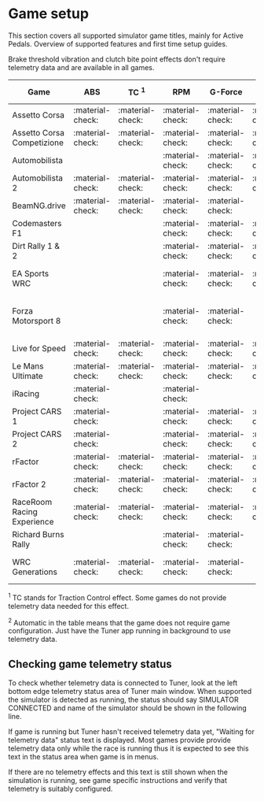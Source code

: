 # Game setup

This section covers all supported simulator game titles, mainly for Active Pedals. Overview of supported features and first time setup guides.

Brake threshold vibration and clutch bite point effects don't require telemetry data and are available in all games.

| Game                       | ABS              | TC <sup>1</sup>  | RPM              | G-Force          | Brake Lockup     | Setup <sup>2</sup>                         |
|----------------------------|------------------|------------------| ---------------- | ---------------- |------------------|--------------------------------------------|
| Assetto Corsa              | :material-check: | :material-check: | :material-check: | :material-check: | :material-check: | Automatic                                  |
| Assetto Corsa Competizione | :material-check: | :material-check: | :material-check: | :material-check: | :material-check: | Automatic                                  |
| Automobilista              |                  |                  | :material-check: | :material-check: | :material-check: | [:material-wrench:](Automobilista.md)      |
| Automobilista 2            | :material-check: | :material-check: | :material-check: | :material-check: | :material-check: | [:material-wrench:](Automobilista2.md)     |
| BeamNG.drive               | :material-check: | :material-check: | :material-check: | :material-check: |                  | [:material-wrench:](BeamNG.md)             |
| Codemasters F1             |                  |                  | :material-check: | :material-check: | :material-check: | [:material-wrench:](F1.md)                 |
| Dirt Rally 1 & 2           |                  |                  | :material-check: | :material-check: | :material-check: | [:material-wrench:](DirtRally.md)          |
| EA Sports WRC              |                  |                  | :material-check: | :material-check: | :material-check: | [Automatic*](EA Sports WRC.md)             |
| Forza Motorsport 8         |                  |                  | :material-check: | :material-check: |                  | [:material-wrench:](Forza Motorsport 8.md) |
| Live for Speed             | :material-check: | :material-check: | :material-check: | :material-check: | :material-check: | [:material-wrench:](LFS.md)                |
| Le Mans Ultimate           | :material-check: | :material-check: | :material-check: | :material-check: | :material-check: | [:material-wrench:](LMU.md)                |
| iRacing                    | :material-check: |                  | :material-check: |                  |                  | Automatic                                  |
| Project CARS 1             | :material-check: |                  | :material-check: | :material-check: | :material-check: | [:material-wrench:](pCARS.md)              |
| Project CARS 2             | :material-check: |                  | :material-check: | :material-check: | :material-check: | [:material-wrench:](pCARS2.md)             |
| rFactor                    | :material-check: | :material-check: | :material-check: | :material-check: | :material-check: | [:material-wrench:](rf.md)                 |
| rFactor 2                  | :material-check: | :material-check: | :material-check: | :material-check: | :material-check: | [:material-wrench:](rf2.md)                |
| RaceRoom Racing Experience | :material-check: | :material-check: | :material-check: | :material-check: | :material-check: | Automatic                                  |
| Richard Burns Rally        |                  |                  | :material-check: | :material-check: |                  | [:material-wrench:](RBR.md)                |
| WRC Generations            | :material-check: | :material-check: | :material-check: | :material-check: |                  | [:material-wrench:](WRC Generations.md)    |


<sup>1</sup> TC stands for Traction Control effect. Some games do not provide telemetry data needed for this effect.

<sup>2</sup> Automatic in the table means that the game does not require game configuration. Just have the Tuner app running in background to use telemetry data.

## Checking game telemetry status

To check whether telemetry data is connected to Tuner, look at the left bottom edge telemetry status area of Tuner main window. When supported the simulator is detected as running, the status should say SIMULATOR CONNECTED and name of the simulator should be shown in the following line. 

If game is running but Tuner hasn't received telemetry data yet, "Waiting for telemetry data" status text is displayed. Most games provide provide telemetry data only while the race is running thus it is expected to see this text in the status area when game is in menus. 

If there are no telemetry effects and this text is still shown when the simulation is running, see game specific instructions and verify that telemetry is suitably configured.